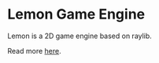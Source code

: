 # Lemon Game Engine

Lemon is a 2D game engine based on raylib.

Read more [here](https://github.io/ariaghora/lemon).